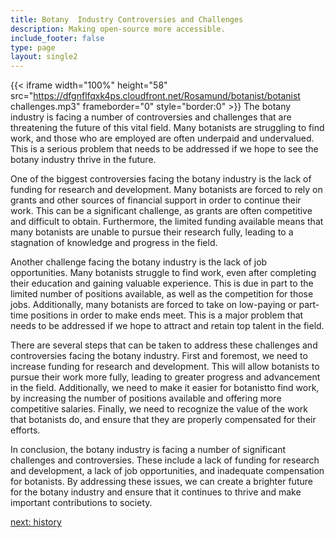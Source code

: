 ```yaml
---
title: Botany  Industry Controversies and Challenges
description: Making open-source more accessible.
include_footer: false
type: page
layout: single2
---
```


{{< iframe width="100%" height="58" src="https://dfgnflfqxk4ps.cloudfront.net/Rosamund/botanist/botanist challenges.mp3" frameborder="0" style="border:0" >}}
The botany industry is facing a number of controversies and challenges that are threatening the future of this vital field. Many botanists are struggling to find work, and those who are employed are often underpaid and undervalued. This is a serious problem that needs to be addressed if we hope to see the botany industry thrive in the future.

One of the biggest controversies facing the botany industry is the lack of funding for research and development. Many botanists are forced to rely on grants and other sources of financial support in order to continue their work. This can be a significant challenge, as grants are often competitive and difficult to obtain. Furthermore, the limited funding available means that many botanists are unable to pursue their research fully, leading to a stagnation of knowledge and progress in the field.

Another challenge facing the botany industry is the lack of job opportunities. Many botanists struggle to find work, even after completing their education and gaining valuable experience. This is due in part to the limited number of positions available, as well as the competition for those jobs. Additionally, many botanists are forced to take on low-paying or part-time positions in order to make ends meet. This is a major problem that needs to be addressed if we hope to attract and retain top talent in the field.

There are several steps that can be taken to address these challenges and controversies facing the botany industry. First and foremost, we need to increase funding for research and development. This will allow botanists to pursue their work more fully, leading to greater progress and advancement in the field. Additionally, we need to make it easier for botanistto find work, by increasing the number of positions available and offering more competitive salaries. Finally, we need to recognize the value of the work that botanists do, and ensure that they are properly compensated for their efforts.

In conclusion, the botany industry is facing a number of significant challenges and controversies. These include a lack of funding for research and development, a lack of job opportunities, and inadequate compensation for botanists. By addressing these issues, we can create a brighter future for the botany industry and ensure that it continues to thrive and make important contributions to society.


<a href="https://workdojos.com/botanist/history">next: history</a>
